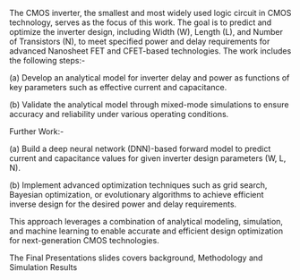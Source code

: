 The CMOS inverter, the smallest and most widely used logic circuit in CMOS technology, serves as the focus of this work. The goal is to predict and optimize the inverter design, including Width (W), Length (L), and Number of Transistors (N), to meet specified power and delay requirements for advanced Nanosheet FET and CFET-based technologies. 
The work includes the following steps:- 


(a) Develop an analytical model for inverter delay and power as functions of key parameters such as effective current and capacitance.

(b) Validate the analytical model through mixed-mode simulations to ensure accuracy and reliability under various operating conditions.

Further Work:-

(a) Build a deep neural network (DNN)-based forward model to predict current and capacitance values for given inverter design parameters (W, L, N).

(b) Implement advanced optimization techniques such as grid search, Bayesian optimization, or evolutionary algorithms to achieve efficient inverse design for the desired power and delay requirements. 

This approach leverages a combination of analytical modeling, simulation, and machine learning to enable accurate and efficient design optimization for next-generation CMOS technologies.




The Final Presentations slides covers background, Methodology and Simulation Results 
